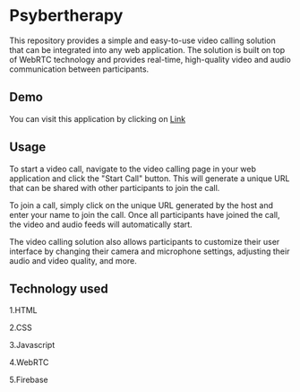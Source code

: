 # Psybertherapy

This repository provides a simple and easy-to-use video calling solution that can be integrated into any web application. The solution is built on top of WebRTC technology and provides real-time, high-quality video and audio communication between participants.


## Demo
You can visit this application by clicking on
[Link](https://aakankshsingh02.github.io/Psybertherapy/ "link title")

## Usage

To start a video call, navigate to the video calling page in your web application and click the "Start Call" button. This will generate a unique URL that can be shared with other participants to join the call.

To join a call, simply click on the unique URL generated by the host and enter your name to join the call. Once all participants have joined the call, the video and audio feeds will automatically start.

The video calling solution also allows participants to customize their user interface by changing their camera and microphone settings, adjusting their audio and video quality, and more.
 
## Technology used
1.HTML

2.CSS

3.Javascript

4.WebRTC

5.Firebase
